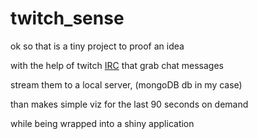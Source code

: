 # twitch_sense


ok so that is a tiny project to proof an idea

with the help of twitch [IRC](https://dev.twitch.tv/docs/irc) that grab chat messages

stream them to a local server, (mongoDB db in my case)

than makes simple viz for the last 90 seconds on demand

while being wrapped into a shiny application
